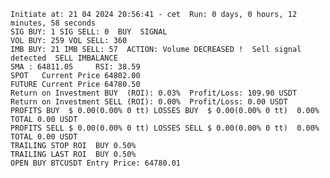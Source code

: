     Initiate at: 21 04 2024 20:56:41 - cet  Run: 0 days, 0 hours, 12 minutes, 58 seconds
    SIG BUY: 1 SIG SELL: 0  BUY  SIGNAL
    VOL BUY: 259 VOL SELL: 360
    IMB BUY: 21 IMB SELL: 57  ACTION: Volume DECREASED !  Sell signal detected  SELL IMBALANCE
    SMA : 64811.05     RSI: 38.59
    SPOT   Current Price 64802.00
    FUTURE Current Price 64780.50
    Return on Investment BUY  (ROI): 0.03%  Profit/Loss: 109.90 USDT
    Return on Investment SELL (ROI): 0.00%  Profit/Loss: 0.00 USDT
    PROFITS BUY  $ 0.00(0.00% 0 tt) LOSSES BUY  $ 0.00(0.00% 0 tt)  0.00%  TOTAL 0.00 USDT
    PROFITS SELL $ 0.00(0.00% 0 tt) LOSSES SELL $ 0.00(0.00% 0 tt)  0.00%  TOTAL 0.00 USDT
    TRAILING STOP ROI  BUY 0.50%
    TRAILING LAST ROI  BUY 0.50%
    OPEN BUY BTCUSDT Entry Price: 64780.01
